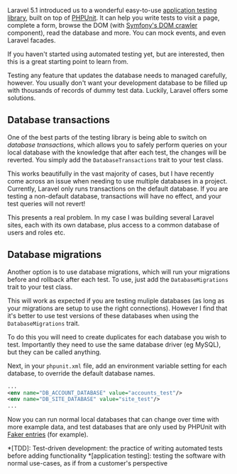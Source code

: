 Laravel 5.1 introduced us to a wonderful easy-to-use [application testing library](https://laravel.com/docs/testing), built on top of [PHPUnit](https://phpunit.de/).
It can help you write tests to visit a page, complete a form, browse the DOM (with [Symfony's DOM crawler](http://symfony.com/doc/current/components/dom_crawler.html) component), read the database and more.
You can mock events, and even Laravel facades.

If you haven't started using automated testing yet, but are interested, then this is a great starting point to learn from.

Testing any feature that updates the database needs to managed carefully, however. You usually don't want your development database to be filled up with thousands of records of dummy test data.
Luckily, Laravel offers some solutions.


## Database transactions

One of the best parts of the testing library is being able to switch on *database transactions*, which allows you to safely perform queries on your local database with the knowledge that after each test, the changes will be reverted. You simply add the `DatabaseTransactions` trait to your test class.

This works beautifully in the vast majority of cases, but I have recently come across an issue when needing to use multiple databases in a project.
Currently, Laravel only runs transactions on the default database. If you are testing a non-default database, transactions will have no effect, and your test queries will not revert!

This presents a real problem. In my case I was building several Laravel sites, each with its own database, plus access to a common database of users and roles etc.


## Database migrations

Another option is to use database migrations, which will run your migrations before and rollback after each test. To use, just add the `DatabaseMigrations` trait to your test class.

This will work as expected if you are testing muliple databases (as long as your migrations are setup to use the right connections).
However I find that it's better to use test versions of these databases when using the `DatabaseMigrations` trait.

To do this you will need to create duplicates for each database you wish to test. Importantly they need to use the same database driver (eg MySQL), but they can be called anything.

Next, in your `phpunit.xml` file, add an environment variable setting for each database, to override the default database names.

~~~ xml
...
<env name="DB_ACCOUNT_DATABASE" value="accounts_test"/>
<env name="DB_SITE_DATABASE" value="site_test"/>
...
~~~

Now you can run normal local databases that can change over time with more example data, and test databases that are only used by PHPUnit with [Faker entries](https://laravel.com/docs/testing#model-factories) (for example).


*[TDD]: Test-driven development: the practice of writing automated tests before adding functionality
*[application testing]: testing the software with normal use-cases, as if from a customer's perspective
